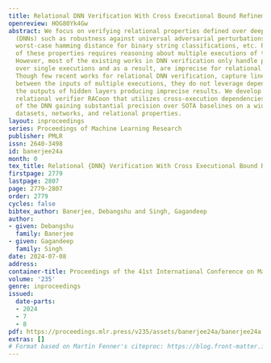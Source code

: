 ```yaml
---
title: Relational DNN Verification With Cross Executional Bound Refinement
openreview: HOG80Yk4Gw
abstract: We focus on verifying relational properties defined over deep neural networks
  (DNNs) such as robustness against universal adversarial perturbations (UAP), certified
  worst-case hamming distance for binary string classifications, etc. Precise verification
  of these properties requires reasoning about multiple executions of the same DNN.
  However, most of the existing works in DNN verification only handle properties defined
  over single executions and as a result, are imprecise for relational properties.
  Though few recent works for relational DNN verification, capture linear dependencies
  between the inputs of multiple executions, they do not leverage dependencies between
  the outputs of hidden layers producing imprecise results. We develop a scalable
  relational verifier RACoon that utilizes cross-execution dependencies at all layers
  of the DNN gaining substantial precision over SOTA baselines on a wide range of
  datasets, networks, and relational properties.
layout: inproceedings
series: Proceedings of Machine Learning Research
publisher: PMLR
issn: 2640-3498
id: banerjee24a
month: 0
tex_title: Relational {DNN} Verification With Cross Executional Bound Refinement
firstpage: 2779
lastpage: 2807
page: 2779-2807
order: 2779
cycles: false
bibtex_author: Banerjee, Debangshu and Singh, Gagandeep
author:
- given: Debangshu
  family: Banerjee
- given: Gagandeep
  family: Singh
date: 2024-07-08
address:
container-title: Proceedings of the 41st International Conference on Machine Learning
volume: '235'
genre: inproceedings
issued:
  date-parts:
  - 2024
  - 7
  - 8
pdf: https://proceedings.mlr.press/v235/assets/banerjee24a/banerjee24a.pdf
extras: []
# Format based on Martin Fenner's citeproc: https://blog.front-matter.io/posts/citeproc-yaml-for-bibliographies/
---
```

